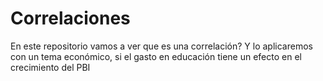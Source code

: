 # Correlaciones
En este repositorio vamos a ver que es una correlación? Y lo aplicaremos con un tema económico, si el gasto en educación tiene un efecto en el crecimiento del PBI
